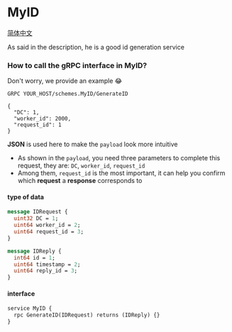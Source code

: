 # MyID

[简体中文](README_zh.md)

As said in the description, he is a good id generation service

### How to call the gRPC interface in MyID?

Don't worry, we provide an example 😂

```http request
GRPC YOUR_HOST/schemes.MyID/GenerateID

{
  "DC": 1,
  "worker_id": 2000,
  "request_id": 1
}
```

**JSON** is used here to make the `payload` look more intuitive

- As shown in the `payload`, you need three parameters to complete this request, they are: `DC`, `worker_id`, `request_id`
- Among them, `request_id` is the most important, it can help you confirm which **request** a **response** corresponds to

#### type of data
```protobuf
message IDRequest {
  uint32 DC = 1;
  uint64 worker_id = 2;
  uint64 request_id = 3;
}

message IDReply {
  int64 id = 1;
  uint64 timestamp = 2;
  uint64 reply_id = 3;
}
```

#### interface
```protobuf
service MyID {
  rpc GenerateID(IDRequest) returns (IDReply) {}
}
```